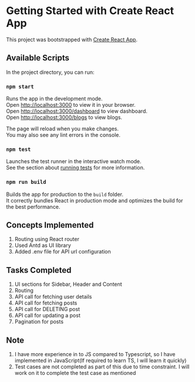 # Getting Started with Create React App

This project was bootstrapped with [Create React App](https://github.com/facebook/create-react-app).

## Available Scripts

In the project directory, you can run:

### `npm start`

Runs the app in the development mode.\
Open [http://localhost:3000](http://localhost:3000) to view it in your browser.\
Open [http://localhost:3000/dashboard](http://localhost:3000/dashboard) to view dashboard.\
Open [http://localhost:3000/blogs](http://localhost:3000/blogs) to view blogs.

The page will reload when you make changes.\
You may also see any lint errors in the console.

### `npm test`

Launches the test runner in the interactive watch mode.\
See the section about [running tests](https://facebook.github.io/create-react-app/docs/running-tests) for more information.

### `npm run build`

Builds the app for production to the `build` folder.\
It correctly bundles React in production mode and optimizes the build for the best performance.


## Concepts Implemented
1. Routing using React router
2. Used Antd as UI library
3. Added .env file for API url configuration

## Tasks Completed
1. UI sections for Sidebar, Header and Content
2. Routing
3. API call for fetching user details
4. API call for fetching posts
5. API call for DELETING post
6. API call for updating a post
7. Pagination for posts


## Note
1. I have more experience in to JS compared to Typescript, so I have implemented in JavaScript(If required to learn TS, I will learn it quickly)
2. Test cases are not completed as part of this due to time constraint. I will work on it to complete the test case as mentioned
